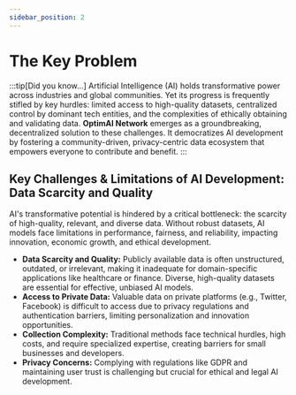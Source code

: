 ```yaml
---
sidebar_position: 2
---
```


# The Key Problem

:::tip[Did you know...]
Artificial Intelligence (AI) holds transformative power across industries and global communities. Yet its progress is frequently stifled by key hurdles: limited access to high-quality datasets, centralized control by dominant tech entities, and the complexities of ethically obtaining and validating data. **OptimAI Network** emerges as a groundbreaking, decentralized solution to these challenges. It democratizes AI development by fostering a community-driven, privacy-centric data ecosystem that empowers everyone to contribute and benefit.
:::

## Key Challenges & Limitations of AI Development: Data Scarcity and Quality
AI's transformative potential is hindered by a critical bottleneck: the scarcity of high-quality, relevant, and diverse data. Without robust datasets, AI models face limitations in performance, fairness, and reliability, impacting innovation, economic growth, and ethical development.
- **Data Scarcity and Quality:** Publicly available data is often unstructured, outdated, or irrelevant, making it inadequate for domain-specific applications like healthcare or finance. Diverse, high-quality datasets are essential for effective, unbiased AI models.
- **Access to Private Data:** Valuable data on private platforms (e.g., Twitter, Facebook) is difficult to access due to privacy regulations and authentication barriers, limiting personalization and innovation opportunities.
- **Collection Complexity:** Traditional methods face technical hurdles, high costs, and require specialized expertise, creating barriers for small businesses and developers.
- **Privacy Concerns:** Complying with regulations like GDPR and maintaining user trust is challenging but crucial for ethical and legal AI development.